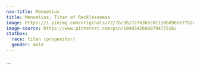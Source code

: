 ```yaml
---
nav-title: Menoetius
title: Menoetius, Titan of Recklessness
image: https://i.pinimg.com/originals/72/7b/3b/727b3b5c01138bd965e7752dd4997d3f.jpg
image-source: https://www.pinterest.com/pin/1040542688879477516/
statbox:
  race: titan (progenitor)
  gender: male
---
```


...
